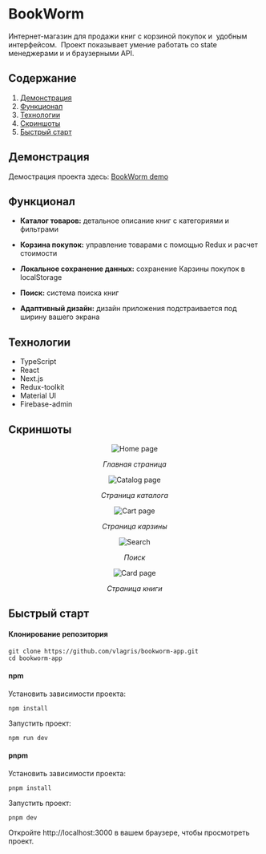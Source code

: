 # BookWorm

Интернет-магазин для продажи книг с корзиной покупок и  удобным интерфейсом.  Проект показывает умение работать со state менеджерами и и браузерными API.

## Содержание

1. [Демонстрация](#демонстрация)
2. [Функционал](#Функционал)
3. [Технологии](#технологии)
4. [Скриншоты](#скриншоты)
5. [Быстрый старт](#быстрый-старт)

## Демонстрация

Демострация проекта здесь: [BookWorm demo](https://bookworm-agilarin.netlify.app/)

## Функционал

- **Каталог товаров:** детальное описание книг с категориями и фильтрами

- **Корзина покупок:** управление товарами с помощью Redux и расчет стоимости

- **Локальное сохранение данных:** сохранение Карзины покупок в localStorage

- **Поиск:** система поиска книг

- **Адаптивный дизайн:** дизайн приложения подстраивается под ширину вашего экрана

## Технологии

- TypeScript
- React
- Next.js
- Redux-toolkit
- Material UI
- Firebase-admin

## Скриншоты

<div align="center">
  <img alt="Home page" src="https://github.com/vlagris/bookworm-app/blob/main/screenshots/home.png">
  <p><i>Главная страница</i></p>
  <img alt="Catalog page" src="https://github.com/vlagris/bookworm-app/blob/main/screenshots/catalog.png">
  <p><i>Страница каталога</i></p>
  <img alt="Cart page" src="https://github.com/vlagris/bookworm-app/blob/main/screenshots/cart.png">
  <p><i>Страница карзины</i></p>
  <img alt="Search" src="https://github.com/vlagris/bookworm-app/blob/main/screenshots/search.png">
  <p><i>Поиск</i></p>
  <img alt="Card page" src="https://github.com/vlagris/bookworm-app/blob/main/screenshots/card.png">
  <p><i>Страница книги</i></p>
</div>

## Быстрый старт

#### Клонирование репозитория

```
git clone https://github.com/vlagris/bookworm-app.git
cd bookworm-app
```

#### npm

Установить зависимости проекта:

```
npm install
```

Запустить проект:

```
npm run dev
```

#### pnpm

Установить зависимости проекта:

```
pnpm install
```

Запустить проект:

```
pnpm dev
```

Откройте http://localhost:3000 в вашем браузере, чтобы просмотреть проект.
